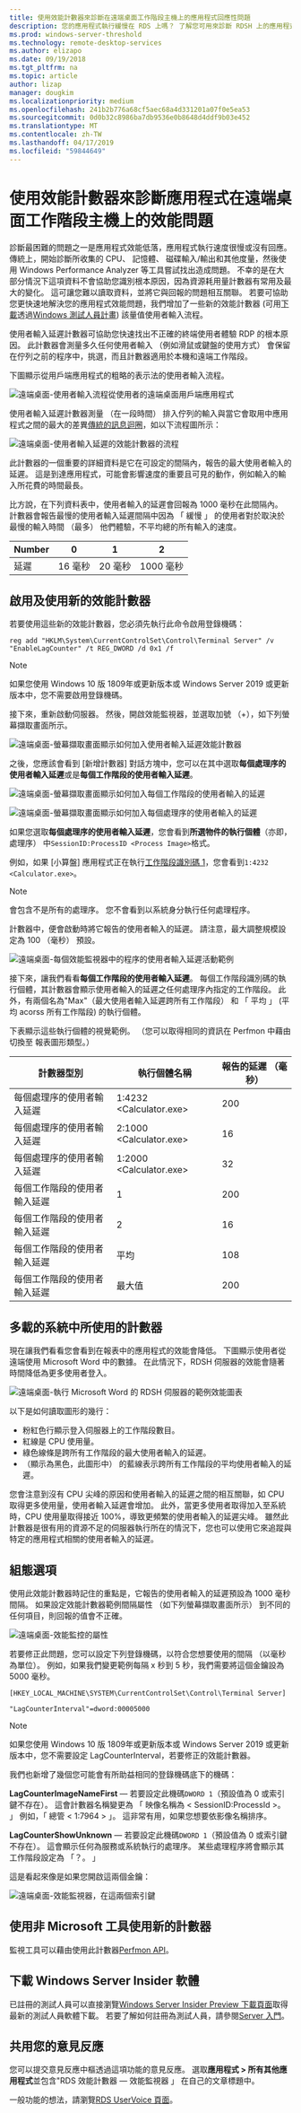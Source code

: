 ```yaml
---
title: 使用效能計數器來診斷在遠端桌面工作階段主機上的應用程式回應性問題
description: 您的應用程式執行緩慢在 RDS 上嗎？ 了解您可用來診斷 RDSH 上的應用程式效能問題的效能計數器
ms.prod: windows-server-threshold
ms.technology: remote-desktop-services
ms.author: elizapo
ms.date: 09/19/2018
ms.tgt_pltfrm: na
ms.topic: article
author: lizap
manager: dougkim
ms.localizationpriority: medium
ms.openlocfilehash: 241b2b776a68cf5aec68a4d331201a07f0e5ea53
ms.sourcegitcommit: 0d0b32c8986ba7db9536e0b8648d4ddf9b03e452
ms.translationtype: MT
ms.contentlocale: zh-TW
ms.lasthandoff: 04/17/2019
ms.locfileid: "59844649"
---
```

# <a name="use-performance-counters-to-diagnose-app-performance-problems-on-remote-desktop-session-hosts"></a>使用效能計數器來診斷應用程式在遠端桌面工作階段主機上的效能問題

診斷最困難的問題之一是應用程式效能低落，應用程式執行速度很慢或沒有回應。 傳統上，開始診斷所收集的 CPU、 記憶體、 磁碟輸入/輸出和其他度量，然後使用 Windows Performance Analyzer 等工具嘗試找出造成問題。 不幸的是在大部分情況下這項資料不會協助您識別根本原因，因為資源耗用量計數器有常用及最大的變化。 這可讓您難以讀取資料，並將它與回報的問題相互關聯。 若要可協助您更快速地解決您的應用程式效能問題，我們增加了一些新的效能計數器 (可用[下載](#download-windows-server-insider-software)透過[Windows 測試人員計畫](https://insider.windows.com)) 該量值使用者輸入流程。

使用者輸入延遲計數器可協助您快速找出不正確的終端使用者體驗 RDP 的根本原因。 此計數器會測量多久任何使用者輸入 （例如滑鼠或鍵盤的使用方式） 會保留在佇列之前的程序中，挑選，而且計數器適用於本機和遠端工作階段。

下圖顯示從用戶端應用程式的粗略的表示法的使用者輸入流程。

![遠端桌面-使用者輸入流程從使用者的遠端桌面用戶端應用程式](.\media\rds-user-input.png)

使用者輸入延遲計數器測量 （在一段時間） 排入佇列的輸入與當它會取用中應用程式之間的最大的差異[傳統的訊息迴圈](https://msdn.microsoft.com/library/windows/desktop/ms644927.aspx#loop)，如以下流程圖所示：

![遠端桌面-使用者輸入延遲的效能計數器的流程](.\media\rds-user-input-delay.png)

此計數器的一個重要的詳細資料是它在可設定的間隔內，報告的最大使用者輸入的延遲。 這是到達應用程式，可能會影響速度的重要且可見的動作，例如輸入的輸入所花費的時間最長。

比方說，在下列資料表中，使用者輸入的延遲會回報為 1000 毫秒在此間隔內。 計數器會報告最慢的使用者輸入延遲間隔中因為 「 緩慢 」 的使用者對於取決於最慢的輸入時間 （最多） 他們體驗，不平均總的所有輸入的速度。

|Number| 0 | 1 | 2 |
|------|---|---|---|
|延遲 |16 毫秒| 20 毫秒| 1000 毫秒|

## <a name="enable-and-use-the-new-performance-counters"></a>啟用及使用新的效能計數器

若要使用這些新的效能計數器，您必須先執行此命令啟用登錄機碼：

```
reg add "HKLM\System\CurrentControlSet\Control\Terminal Server" /v "EnableLagCounter" /t REG_DWORD /d 0x1 /f
```

>[!NOTE]
> 如果您使用 Windows 10 版 1809年或更新版本或 Windows Server 2019 或更新版本中，您不需要啟用登錄機碼。

接下來，重新啟動伺服器。 然後，開啟效能監視器，並選取加號 （+），如下列螢幕擷取畫面所示。

![遠端桌面-螢幕擷取畫面顯示如何加入使用者輸入延遲效能計數器](.\media\rds-add-user-input-counter-screen.png)

之後，您應該會看到 [新增計數器] 對話方塊中，您可以在其中選取**每個處理序的使用者輸入延遲**或是**每個工作階段的使用者輸入延遲**。

![遠端桌面-螢幕擷取畫面顯示如何加入每個工作階段的使用者輸入的延遲](.\media\rds-user-delay-per-session.png)

![遠端桌面-螢幕擷取畫面顯示如何加入每個處理序的使用者輸入的延遲](.\media\rds-user-delay-per-process.png)

如果您選取**每個處理序的使用者輸入延遲**，您會看到**所選物件的執行個體**（亦即，處理序） 中```SessionID:ProcessID <Process Image>```格式。

例如，如果 [小算盤] 應用程式正在執行[工作階段識別碼 1](https://msdn.microsoft.com/library/ms524326.aspx)，您會看到```1:4232 <Calculator.exe>```。

> [!NOTE]
> 會包含不是所有的處理序。 您不會看到以系統身分執行任何處理程序。

計數器中，便會啟動時將它報告的使用者輸入的延遲。 請注意，最大調整規模設定為 100 （毫秒） 預設。 

![遠端桌面-每個效能監視器中的程序的使用者輸入延遲活動範例](.\media\rds-sample-user-input-delay-perfmon.png)

接下來，讓我們看看**每個工作階段的使用者輸入延遲**。 每個工作階段識別碼的執行個體，其計數器會顯示使用者輸入的延遲之任何處理序內指定的工作階段。 此外，有兩個名為"Max"（最大使用者輸入延遲跨所有工作階段） 和 「 平均 」 (平均 acorss 所有工作階段) 的執行個體。

下表顯示這些執行個體的視覺範例。 （您可以取得相同的資訊在 Perfmon 中藉由切換至 報表圖形類型。）

|計數器型別|執行個體名稱|報告的延遲 （毫秒）|
|---------------|-------------|-------------------|
|每個處理序的使用者輸入延遲|1:4232 <Calculator.exe>|  200|
|每個處理序的使用者輸入延遲|2:1000 <Calculator.exe>|  16|
|每個處理序的使用者輸入延遲|1:2000 <Calculator.exe>|  32|
|每個工作階段的使用者輸入延遲|1|    200|
|每個工作階段的使用者輸入延遲|2|    16|
|每個工作階段的使用者輸入延遲|平均|  108|
|每個工作階段的使用者輸入延遲|最大值|  200|

## <a name="counters-used-in-an-overloaded-system"></a>多載的系統中所使用的計數器

現在讓我們看看您會看到在報表中的應用程式的效能會降低。 下圖顯示使用者從遠端使用 Microsoft Word 中的數據。 在此情況下，RDSH 伺服器的效能會隨著時間降低為更多使用者登入。

![遠端桌面-執行 Microsoft Word 的 RDSH 伺服器的範例效能圖表](.\media\rds-user-input-perf-graph.png)

以下是如何讀取圖形的幾行：

- 粉紅色行顯示登入伺服器上的工作階段數目。
- 紅線是 CPU 使用量。
- 綠色線條是跨所有工作階段的最大使用者輸入的延遲。
- （顯示為黑色，此圖形中） 的藍線表示跨所有工作階段的平均使用者輸入的延遲。

您會注意到沒有 CPU 尖峰的原因和使用者輸入的延遲之間的相互關聯，如 CPU 取得更多使用量，使用者輸入延遲會增加。 此外，當更多使用者取得加入至系統時，CPU 使用量取得接近 100%，導致更頻繁的使用者輸入的延遲尖峰。 雖然此計數器是很有用的資源不足的伺服器執行所在的情況下，您也可以使用它來追蹤與特定的應用程式相關的使用者輸入的延遲。

## <a name="configuration-options"></a>組態選項

使用此效能計數器時記住的重點是，它報告的使用者輸入的延遲預設為 1000 毫秒間隔。 如果設定效能計數器範例間隔屬性 （如下列螢幕擷取畫面所示） 到不同的任何項目，則回報的值會不正確。

![遠端桌面-效能監控的屬性](.\media\rds-user-input-perfmon-properties.png)

若要修正此問題，您可以設定下列登錄機碼，以符合您想要使用的間隔 （以毫秒為單位）。 例如，如果我們變更範例每隔 x 秒到 5 秒，我們需要將這個金鑰設為 5000 毫秒。

```
[HKEY_LOCAL_MACHINE\SYSTEM\CurrentControlSet\Control\Terminal Server]

"LagCounterInterval"=dword:00005000
```

>[!NOTE]
>如果您使用 Windows 10 版 1809年或更新版本或 Windows Server 2019 或更新版本中，您不需要設定 LagCounterInterval，若要修正的效能計數器。

我們也新增了幾個您可能會有所助益相同的登錄機碼底下的機碼：

**LagCounterImageNameFirst** — 若要設定此機碼`DWORD 1`（預設值為 0 或索引鍵不存在）。 這會計數器名稱變更為 「 映像名稱為 < SessionID:ProcessId >。 」 例如，「 總管 < 1:7964 > 」。 這非常有用，如果您想要依影像名稱排序。

**LagCounterShowUnknown** — 若要設定此機碼`DWORD 1`（預設值為 0 或索引鍵不存在）。 這會顯示任何為服務或系統執行的處理序。 某些處理程序將會顯示其工作階段設定為 「？。 」

這是看起來像是如果您開啟這兩個金鑰：

![遠端桌面-效能監視器，在這兩個索引鍵](.\media\rds-user-input-delay-with-two-counters.png)

## <a name="using-the-new-counters-with-non-microsoft-tools"></a>使用非 Microsoft 工具使用新的計數器

監視工具可以藉由使用此計數器[Perfmon API](https://msdn.microsoft.com/library/windows/desktop/aa371903.aspx)。

## <a name="download-windows-server-insider-software"></a>下載 Windows Server Insider 軟體

已註冊的測試人員可以直接瀏覽[Windows Server Insider Preview 下載頁面](https://www.microsoft.com/en-us/software-download/windowsinsiderpreviewserver)取得最新的測試人員軟體下載。  若要了解如何註冊為測試人員，請參閱[Server 入門](https://insider.windows.com/en-us/for-business-getting-started-server/)。

## <a name="share-your-feedback"></a>共用您的意見反應

您可以提交意見反應中樞透過這項功能的意見反應。 選取**應用程式 > 所有其他應用程式**並包含"RDS 效能計數器 — 效能監視器 」 在自己的文章標題中。

一般功能的想法，請瀏覽[RDS UserVoice 頁面](https://aka.ms/uservoice-rds)。
